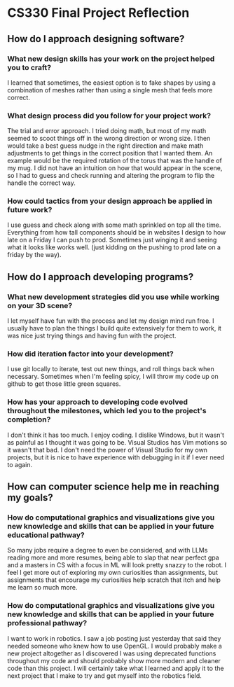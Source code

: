 # CS330 Final Project Reflection

## How do I approach designing software?

### What new design skills has your work on the project helped you to craft?

I learned that sometimes, the easiest option is to fake shapes by using a combination of meshes rather than using a single mesh that feels more correct.

### What design process did you follow for your project work?

The trial and error approach. I tried doing math, but most of my math seemed to scoot things off in the wrong direction or wrong size. I then would take a best guess nudge in the right direction and make math adjustments to get things in the correct position that I wanted them. An example would be the required rotation of the torus that was the handle of my mug. I did not have an intuition on how that would appear in the scene, so I had to guess and check running and altering the program to flip the handle the correct way.

### How could tactics from your design approach be applied in future work?

I use guess and check along with some math sprinkled on top all the time. Everything from how tall components should be in websites I design to how late on a Friday I can push to prod. Sometimes just winging it and seeing what it looks like works well. (just kidding on the pushing to prod late on a friday by the way).

## How do I approach developing programs?

### What new development strategies did you use while working on your 3D scene?

I let myself have fun with the process and let my design mind run free. I usually have to plan the things I build quite extensively for them to work, it was nice just trying things and having fun with the project.

### How did iteration factor into your development?

I use git locally to iterate, test out new things, and roll things back when necessary. Sometimes when I'm feeling spicy, I will throw my code up on github to get those little green squares.

### How has your approach to developing code evolved throughout the milestones, which led you to the project's completion?

I don't think it has too much. I enjoy coding. I dislike Windows, but it wasn't as painful as I thought it was going to be. Visual Studios has Vim motions so it wasn't that bad. I don't need the power of Visual Studio for my own projects, but it is nice to have experience with debugging in it if I ever need to again.

## How can computer science help me in reaching my goals?

### How do computational graphics and visualizations give you new knowledge and skills that can be applied in your future educational pathway?

So many jobs require a degree to even be considered, and with LLMs reading more and more resumes, being able to slap that near perfect gpa and a masters in CS with a focus in ML will look pretty snazzy to the robot. I feel I get more out of exploring my own curiosities than assignments, but assignments that encourage my curiosities help scratch that itch and help me learn so much more.

### How do computational graphics and visualizations give you new knowledge and skills that can be applied in your future professional pathway?

I want to work in robotics. I saw a job posting just yesterday that said they needed someone who knew how to use OpenGL. I would probably make a new project altogether as I discovered I was using deprecated functions throughout my code and should probably show more modern and cleaner code than this project. I will certainly take what I learned and apply it to the next project that I make to try and get myself into the robotics field.
